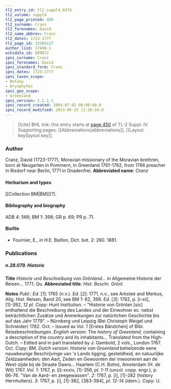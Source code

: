 ```yaml
---
tl2_entry_id: tl2_suppl4_0374
tl2_volume: suppl4
tl2_page_printed: 450
tl2_surname: Cranz
tl2_forenames: David
tl2_name_abbrev: Cranz
tl2_dates: 1723-1777
tl2_page_id: 33266127
author_lsid: 17498-1
wikidata_id: Q89872
ipni_surname: Cranz
ipni_forenames: David
ipni_standard_form: Cranz
ipni_dates: 1723-1777
ipni_taxon_scope: 
- Botany
- Bryophytes
ipni_geo_scope: 
- Greenland
ipni_version: 1.1.1.1
ipni_record_created: 2003-07-02 00:00:00.0
ipni_record_modified: 2013-05-15 11:26:24.0
---
```



> [!cite] BHL link: this entry starts at [page 450](https://www.biodiversitylibrary.org/page/33266127) of TL-2 Suppl. IV.
> Supporting pages: [[Abbreviations|abbreviations]], [[Layout key|layout key]].

### Author

Cranz, David (1723-1777), Moravian missionary of the Moravian brethren, born at Neugarten in Pommern, in Greenland 1761-1762, from 1766 preacher in Rixdorf near Berlin, 1771 in Gnadenfrei. 
**Abbreviated name**: *Cranz*

#### Herbarium and types

[[Collection BM|BM]]\[?\].

#### Bibliography and biography

ADB 4: 566; BM 1: 398; GR p. 69; PR p. 71.

#### Biofile

- Fournier, E., *in* H.E. Baillon, Dict. bot. 2: 260. 1881.

### Publications

##### n.28.079. Historie

**Title**
*Historie* und *Beschreibung* von *Grönland... in* Allgemeine Historie der Reisen... 1771. Qu.
**Abbreviated title**: *Hist. Beschr. Grönl.*

**Notes**
*Publ*.: *Ed*. \[*1*\]: 1765 (n.v.).
*Ed*. \[*2*\]: 1771, n.v., see Arkstee and Merkus, Allg. Hist. Reisen, Band 20, see BM 1: 62, 398.
*Ed*. \[*3*\]: 1782, p. \[i-xii\], \[1\]-392, *12 pl. Copy*: Hunt Institution. – "Historie von Grönlan \[sic\] enthaltend die Beschreibung des Landes und der Einwohner ec. nebst beträchtlichen Zusätze und Anmerkungen zur natürlichen Geschichte bis auf das Jahr 1779". – Nürnberg und Leipzig (Bei Christoph Weigel und Schneider) 1782. Oct. – Issued as Vol. 1 \[Erstes Bändchen\] of Bibl. Reisebeschreibungen.
*English version*: The *history of Greenland*, containing a description of the country and its inhabitants... Translated from the High-Dutch. – Edited and in part translated by J. Gambold, 2 vols., London 1767. Oct. *Copy*: BM.
*Dutch version*: *Historie van Groenland* behelzende eene nauwkeurige Beschrijvinge van 's Lands ligging, gesteldheid, en natuurlijke Zeldzaamheden; den Aart, Zeden en Gewoonten der inwooneren aan de West-zijde bij de Straate Dawis... Haarlem (C.H. Bohn), Amsterdam (H. de Wit) 1767.
*Vol. 1*: 1767, p. \[i\]-xxxiv, \[1\]-356, *pl. 1-11* (uncol. copp. engr.), p. 66-76. "Van de Aard- en zeegewassen".
*2*: 1767, p. \[i\], \[1\]-282 (history Hernhutters).
*3*: 1767, p. \[i\], \[1\]-382, \[383-384\], *pl. 12-14* (idem.). *Copy*: U.


